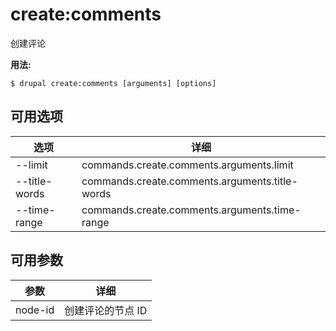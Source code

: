 # create:comments
创建评论

**用法:**
```
$ drupal create:comments [arguments] [options]
```

## 可用选项
选项 | 详细
-------|-------------
--limit | commands.create.comments.arguments.limit
--title-words | commands.create.comments.arguments.title-words
--time-range | commands.create.comments.arguments.time-range

## 可用参数
参数 | 详细
---------|-------------
node-id | 创建评论的节点 ID
